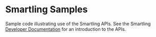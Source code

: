 # Smartling Samples

Sample code illustrating use of the Smartling APIs. See the Smartling [Developer Documentation](https://help.smartling.com/hc/en-us/categories/1260801686149) for an introduction to the APIs.
